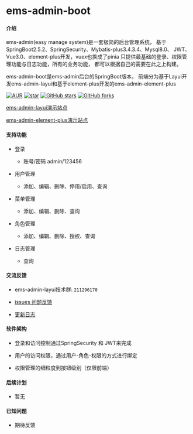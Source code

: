 # ems-admin-boot

#### 介绍
ems-admin(easy manage system)是一套极简的后台管理系统，
基于SpringBoot2.5.2、SpringSecurity、Mybatis-plus3.4.3.4、Mysql8.0、
JWT、Vue3.0、element-plus开发，vuex也换成了pinia
只提供最基础的登录、权限管理功能与日志功能，所有的业务功能，
都可以根据自己的需要在此之上构建。

ems-admin-boot是ems-admin后台的SpringBoot版本，
前端分为基于Layui开发ems-admin-layui和基于element-plus开发的ems-admin-element-plus


[![AUR](https://img.shields.io/badge/license-Apache%20License%202.0-blue.svg)](https://github.com/ems-admin/ems-admin-boot/blob/master/LICENSE)
[![star](https://gitee.com/ems-admin/ems-admin-boot/badge/star.svg?theme=white)](https://gitee.com/ems-admin/ems-admin-boot)
[![GitHub stars](https://img.shields.io/github/stars/ems-admin/ems-admin-boot.svg?style=social&label=Stars)](https://github.com/ems-admin/ems-admin-boot)
[![GitHub forks](https://img.shields.io/github/forks/ems-admin/ems-admin-boot.svg?style=social&label=Fork)](https://github.com/ems-admin/ems-admin-boot)

[ems-admin-layui演示站点](http://ems-admin-layui.facebook47.cn/)

[ems-admin-element-plus演示站点](http://ems-admin-element.facebook47.cn/)

#### 支持功能

-  登录
   - 账号/密码 admin/123456

   
-  用户管理
   - 添加、编辑、删除、停用/启用、查询
   
   
-  菜单管理
   - 添加、编辑、删除、查询

   
-  角色管理
   - 添加、编辑、删除、授权、查询

   
-  日志管理
   - 查询


#### 交流反馈

- ems-admin-layui技术群: `211296170`


- [issues 问题反馈](https://github.com/ems-admin/ems-admin-boot/issues)


- [更新日志](CHANGELOG.md)


#### 软件架构

- 登录和访问控制通过SpringSecurity 和 JWT来完成


- 用户的访问权限，通过用户-角色-权限的方式进行绑定


- 权限管理的细粒度到按钮级别（仅限前端）


#### 后续计划

- 暂无


#### 已知问题

- 期待反馈




